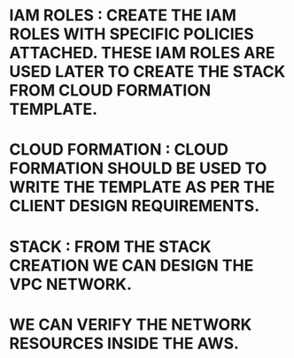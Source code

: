 # IAM ROLES : CREATE THE IAM ROLES WITH SPECIFIC POLICIES ATTACHED. THESE IAM ROLES ARE USED LATER TO CREATE THE STACK FROM CLOUD FORMATION TEMPLATE.
# CLOUD FORMATION : CLOUD FORMATION SHOULD BE USED TO WRITE THE TEMPLATE AS PER THE CLIENT DESIGN REQUIREMENTS.
# STACK : FROM THE STACK CREATION WE CAN DESIGN THE VPC NETWORK.
# WE CAN VERIFY THE NETWORK RESOURCES INSIDE THE AWS.
